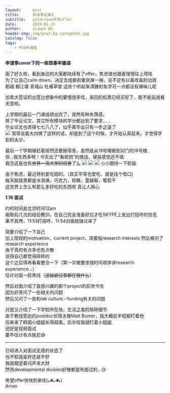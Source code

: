```yaml
---
layout:     post
title:      申请季纪事3
subtitle:   interview中求offer
date:       2019-01-19
author:     Jiawen Wu
header-img: img/post-bg-spongebob.jpg
catalog: false
tags:
    - Phd申请路
---
```

<script type="text/javascript">
// 禁止右键菜单
document.oncontextmenu = function(){ return false; };
// 禁止文字选择
document.onselectstart = function(){ return false; };
// 禁止复制
document.oncopy = function(){ return false; };
// 禁止剪切
document.oncut = function(){ return false; };
// 禁止粘贴
document.onpaste = function(){ return false; };
</script>

**申请季cover下的一些琐事牢骚语**

面了好久啦，看到身边的大家都陆续有了offer，焦虑值也跟着慢慢往上爬哇    
为了让自己calm down，决定去成都和重庆辣一辣，说不定有以毒攻毒的功效  
稻城 都江堰 青城山 杜甫草堂 这些个听起来清雅的名字可一点都没有辣味儿呢  

加拿大签证的出签比想象中的要慢很多哇，来回的机票已经买好了，能不能去就看天意啦。

上学期的最后一门课成绩出完了，突然有种失落感。  
除了毕业论文，其它所有模块的学分都达到了要求......  
毕业论文也弄得七七八八了，似乎离毕业只有一步之遥了  
![](https://ws2.sinaimg.cn/large/006tNc79gy1fzb8hd2q2ej30zh02s0tg.jpg)
常常说着大四佛了这样的话，却是到了这个时候，才开始认真起来，才觉得学到的太少。  

最后一个学期被赶着居然还要搬宿舍，虽然是从19号楼搬到对门的18号楼  
但...我东西多啊！今天出了“看房团”的推送，硬装感觉还不错  
我旦这是也有~~世界一流大学的宿舍~~了么
![](https://ws3.sinaimg.cn/large/006tNc79gy1fzb9yi6qj8j30jb0cjtid.jpg)
![](https://ws4.sinaimg.cn/large/006tNc79gy1fzb9yfo86vj30jh0c0n5l.jpg)
![](https://ws4.sinaimg.cn/large/006tNc79gy1fzb9ycy6w8j30j90eunb1.jpg)
小小期待一下软装

由于焦虑，最近特别爱吃甜的。（其实平常也爱吃，就是找个借口）  
每天脑袋里都是冰淇淋，巧克力，软糖，蔓越莓，葡萄干  
这世界上怎么有那么多好吃的东西呢 真让人揪心

**1.18 面试**

约的时间是北京时间12am  
吸取前几次的经验教训，在自己完全准备好后才在SKYPE上发出打招呼的信息  
果不其然，11:53打招呼，11:54对面就拨过来了

简要介绍了一下自己  
加上常规的motivation，current project，简要版research interests
然后被问了research experience  
由于真的有点多也有点散  
说得自己都觉得碎碎的  
这个之后得再看看整合一下（第一次被要求按时间顺序讲research experience...）  
估计对面一脸黑线（~~这姑娘没事都在做什么~~）

然后对面介绍了我感兴趣的那个project的前世今生  
因为好奇问了一些相关的问题  
然后又问了一些和lab culture／funding有关的问题  

对面又介绍了一下学校所在地，生活之类的琐碎细节  
由于教授旁边的postdoc长得太像Matt Bomer，我大概前半程都盯着他  
后来来了韩国小姐姐长得超美，后半程我就盯着小姐姐  
还好是视频面试  
要不估计有点尴尬😅

---
已经进入对面试无感的状态了  
也不知道是好还是不好  
我就期望着闷声发大财  
然而developmental division好像都是有面试的...😢 

希望offer快快到来哇(⁎⁍̴̛ᴗ⁍̴̛⁎)  
Amen
